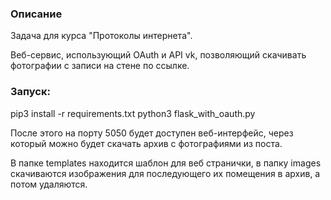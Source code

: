 ### Описание

Задача для курса "Протоколы интернета".

Веб-сервис, использующий OAuth и API vk, позволяющий скачивать фотографии с записи на стене по ссылке.

### Запуск:

pip3 install -r requirements.txt
python3 flask_with_oauth.py

После этого на порту 5050 будет доступен веб-интерфейс, через который можно будет скачать архив с фотографиями из поста.

В папке templates находится шаблон для веб странички, в папку images скачиваются изображения для последующего их помещения в архив, а потом удаляются.
